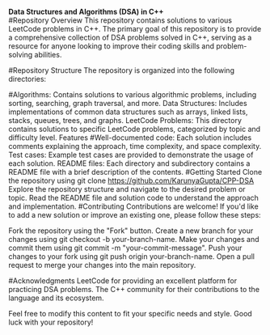 **Data Structures and Algorithms (DSA) in C++**
<br>
#Repository Overview
This repository contains solutions to various LeetCode problems in C++. The primary goal of this repository is to provide a comprehensive collection of DSA problems solved in C++, serving as a resource for anyone looking to improve their coding skills and problem-solving abilities.

#Repository Structure
The repository is organized into the following directories:

#Algorithms: Contains solutions to various algorithmic problems, including sorting, searching, graph traversal, and more.
Data Structures: Includes implementations of common data structures such as arrays, linked lists, stacks, queues, trees, and graphs.
LeetCode Problems: This directory contains solutions to specific LeetCode problems, categorized by topic and difficulty level.
Features
#Well-documented code: Each solution includes comments explaining the approach, time complexity, and space complexity.
Test cases: Example test cases are provided to demonstrate the usage of each solution.
README files: Each directory and subdirectory contains a README file with a brief description of the contents.
#Getting Started
Clone the repository using git clone https://github.com/KarunyaGupta/CPP-DSA
Explore the repository structure and navigate to the desired problem or topic.
Read the README file and solution code to understand the approach and implementation.
#Contributing
Contributions are welcome! If you'd like to add a new solution or improve an existing one, please follow these steps:

Fork the repository using the "Fork" button.
Create a new branch for your changes using git checkout -b your-branch-name.
Make your changes and commit them using git commit -m "your-commit-message".
Push your changes to your fork using git push origin your-branch-name.
Open a pull request to merge your changes into the main repository.

#Acknowledgments
LeetCode for providing an excellent platform for practicing DSA problems.
The C++ community for their contributions to the language and its ecosystem.

Feel free to modify this content to fit your specific needs and style. Good luck with your repository!
